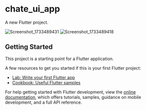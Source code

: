 # chate_ui_app

A new Flutter project.

![Screenshot_1733489431](https://github.com/user-attachments/assets/ae24e9dc-f480-4c1a-afda-c5bcfd7bd364)
![Screenshot_1733489418](https://github.com/user-attachments/assets/7754454d-0034-48c0-8239-1366532194fc)

## Getting Started

This project is a starting point for a Flutter application.

A few resources to get you started if this is your first Flutter project:

- [Lab: Write your first Flutter app](https://docs.flutter.dev/get-started/codelab)
- [Cookbook: Useful Flutter samples](https://docs.flutter.dev/cookbook)

For help getting started with Flutter development, view the
[online documentation](https://docs.flutter.dev/), which offers tutorials,
samples, guidance on mobile development, and a full API reference.
